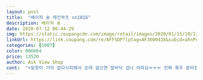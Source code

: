 ```yaml
---
layout: post 
title:  "베이직 숏 레인부츠 sn1016" 
description: 베이직 숏 ..
date: 2020-07-12 06:44:29 
img: https://static.coupangcdn.com/image/retail/images/2020/01/15/19/2/ed59b82b-8f88-4b55-baf6-727c06ad9a91.jpg 
linkUrl: https://link.coupang.com/re/AFFSDP?lptag=AF3600438&subid=ahnPublicAsk&pageKey=1184022560&itemId=2164396420&vendorItemId=70162560327&traceid=V0-113-7d3ce14b7ccf53c9 
categories: [1007] 
color: 006064 
price: 13520 
author: Ask View Shop 
cont:  "+밑창이 거의 없다시피해서 오래 걸으면 발바닥 겁나 아파요ㅠㅠㅠ 진짜 폭우 쏟아질때 아니고선 안신을듯합니다.<br/>.<br/><br/>근데 목 긴 양말 신고 신어야 안쓸릴거 같아요<br/>냄새는 예민한분들은 안좋아할듯함.<br/>.<br/><br/>밴드부분이 계속 닿여서 보완이 필요함<br/>밴드부분이 조금 아쉽고 신발은 괜찮음<br/>사진하고똑같아요<br/>신발이가볍고좋아요<br/>아직비오는날신지는않았지만<br/>오늘 도착해서 바로신어보니 사이즈가 조금 큰느낌<br/>운동화 235 신는데 넉넉하고 좋네요 ㅋㅋㅋ<br/>이 사이즈로 사길 잘한거 같아요.<br/>.<br/><br/>좋을것같아요<br/>" 
---
```

